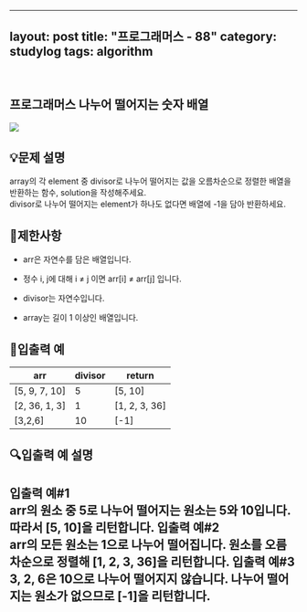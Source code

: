 ﻿
---
layout: post
title: "프로그래머스 - 88"
category: studylog
tags: algorithm
---

<br>

## 프로그래머스 나누어 떨어지는 숫자 배열


![](https://velog.velcdn.com/images/dlsdud9098/post/e1464da6-734f-4172-a5d3-8df73b71a328/image.png)
## 💡문제 설명
array의 각 element 중 divisor로 나누어 떨어지는 값을 오름차순으로 정렬한 배열을 반환하는 함수, solution을 작성해주세요.<br/>divisor로 나누어 떨어지는 element가 하나도 없다면 배열에 -1을 담아 반환하세요. 


## 🚫제한사항


* arr은 자연수를 담은 배열입니다.




* 정수 i, j에 대해 i ≠ j 이면 arr[i] ≠ arr[j] 입니다.




* divisor는 자연수입니다.




* array는 길이 1 이상인 배열입니다.




## 🔢입출력 예




<table><thead><tr><th>arr</th><th>divisor</th><th>return</th></tr></thead><tbody><tr><td>[5, 9, 7, 10]</td><td>5</td><td>[5, 10]</td></tr><tr><td>[2, 36, 1, 3]</td><td>1</td><td>[1, 2, 3, 36]</td></tr><tr><td>[3,2,6]</td><td>10</td><td>[-1]</td></tr></tbody>
</table>


## 🔍입출력 예 설명
입출력 예#1<br/>arr의 원소 중 5로 나누어 떨어지는 원소는 5와 10입니다. 따라서 [5, 10]을 리턴합니다.
입출력 예#2<br/>arr의 모든 원소는 1으로 나누어 떨어집니다. 원소를 오름차순으로 정렬해 [1, 2, 3, 36]을 리턴합니다.
입출력 예#3<br/>3, 2, 6은 10으로 나누어 떨어지지 않습니다. 나누어 떨어지는 원소가 없으므로 [-1]을 리턴합니다.
---



